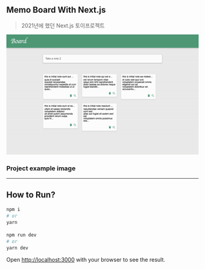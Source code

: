 ## Memo Board With Next.js

> 2021년에 했던 Next.js 토이프로젝트

<img src="./example.gif" alt="project example image" title="example">

### Project example image

---

## How to Run?

```bash
npm i
# or
yarn

npm run dev
# or
yarn dev
```

Open [http://localhost:3000](http://localhost:3000) with your browser to see the result.
